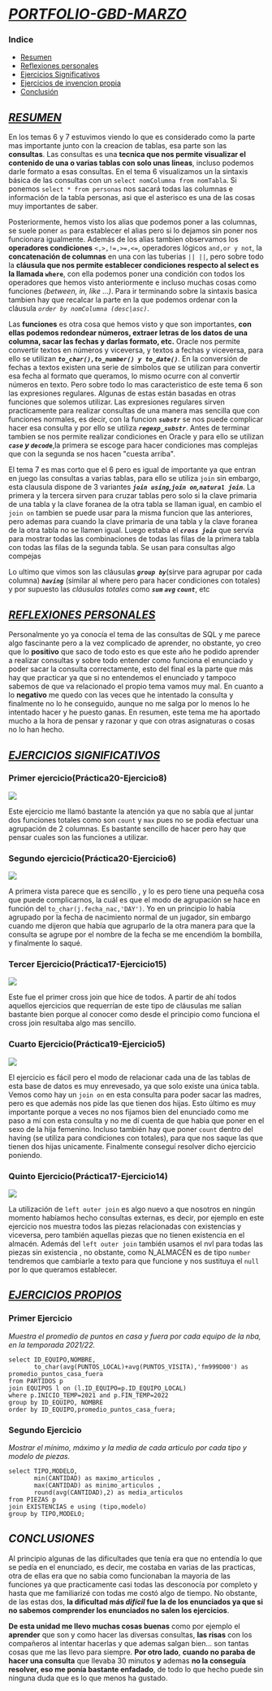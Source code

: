 # <u>**_PORTFOLIO-GBD-MARZO_**</u>

### Indice
* [Resumen](#resumen)  
* [Reflexiones personales](#reflexiones-personales)  
* [Ejercicios Significativos](#ejercicios-significativos)  
* [Ejercicios de invencion propia](#ejercicios-propios)  
* [Conclusión](#conclusiones) 


## <u>**_RESUMEN_**</u>
En los temas 6 y 7 estuvimos viendo lo que es considerado como la parte mas importante junto con la creacion de tablas,
esa parte son las **consultas**.
Las consultas es una **tecnica que nos permite visualizar el contenido de una o varias tablas con solo unas lineas**, incluso 
podemos darle formato a esas consultas. En el tema 6 visualizamos un la sintaxis básica de las consultas con un 
`select nomColumna from nomTabla`. Si ponemos `select * from personas` nos sacará todas las columnas e información de la tabla
personas, asi que el asterisco es una de las cosas muy importantes de saber.

Posteriormente, hemos visto los alias que podemos poner a las columnas, se suele poner `as` para establecer el alias pero si lo dejamos sin poner
nos funcionara igualmente. Además de los alias tambien observamos los **operadores condiciones** `<,>,!=,>=,<=`, operadores lógicos `and,or y not`,
la **concatenación de columnas** en una con las tuberias `|| ||`, pero sobre todo la **cláusula que nos permite establecer condiciones 
respecto al select es la llamada `where`**, con ella podemos poner una condición con todos los operadores que hemos visto anteriormente e incluso
muchas cosas como funciones *(between, in, like ...)*. Para ir terminando sobre la sintaxis basica tambien hay que recalcar la parte en la que podemos 
ordenar con la cláusula *`order by nomColumna (desc|asc)`*.

Las **funciones** es otra cosa que hemos visto y que son importantes, **con ellas podemos redondear números, extraer letras de los datos
de una columna, sacar las fechas y darlas formato, etc.** Oracle nos permite convertir textos en números y viceversa, y textos a fechas
y viceversa, para ello se utilizan **_`to_char(),to_number() y to_date()`_**. En la conversión de fechas a textos existen una serie de símbolos
que se utilizan para convertir esa fecha al formato que queramos, lo mismo ocurre con al convertir números en texto. Pero sobre todo lo
mas caracteristico de este tema 6 son las expresiones regulares. Algunas de estas están basadas en otras funciones que solemos utilizar. Las 
expresiones regulares sirven practicamente para realizar consultas de una manera mas sencilla que con funciones normales, es decir, con la funcion
**_`substr`_** se nos puede complicar hacer esa consulta y por ello se utiliza **_`regexp_substr`_**. Antes de terminar tambien se nos permite realizar
condiciones en Oracle y para ello se utilizan **_`case` y `decode`_**,la primera se escoge para hacer condiciones mas complejas que con la segunda
se nos hacen "cuesta arriba".

El tema 7 es mas corto que el 6 pero es igual de importante ya que entran en juego las consultas a varias tablas, para ello se utiliza
`join` sin embargo, esta clausula dispone de 3 variantes **_`join using`,`join on`,`natural join`_**. La primera y la tercera sirven para cruzar tablas
pero solo si la clave primaria de una tabla y la clave foranea de la otra tabla se llaman igual, en cambio el `join on` tambien se puede usar para la
misma funcion que las anteriores, pero ademas para cuando la clave primaria de una tabla y la clave foranea de la otra tabla no se llamen igual. 
Luego estaba el **_`cross join`_** que servía para mostrar todas las combinaciones de todas las filas de la primera
tabla con todas las filas de la segunda tabla. Se usan para consultas algo compejas

Lo ultimo que vimos son las cláusulas **_`group by`_**(sirve para agrupar por cada columna) **_`having`_** (similar al where pero para hacer condiciones con
totales) y  por supuesto las *cláusulas totales* como **_`sum` `avg` `count`_**, etc


## <u>**_REFLEXIONES PERSONALES_**</u>

Personalmente yo ya conocía el tema de las consultas de SQL y me parece algo fascinante pero a la vez complicado de aprender,
no obstante, yo creo que lo **positivo** que saco de todo esto es que este año he podido aprender a realizar consultas y sobre todo 
entender como funciona el enunciado y poder sacar la consulta correctamente, esto del final es la parte que más hay que practicar ya que si 
no entendemos el enunciado y tampoco sabemos de que va relacionado el propio tema vamos muy mal.
En cuanto a lo **negativo** me quedo con las veces que he intentado la consulta y finalmente no lo he conseguido, aunque no me salga
por lo menos lo he intentado hacer y he puesto ganas.
En resumen, este tema me ha aportado mucho a la hora de pensar y razonar y que con otras asignaturas o cosas no lo han hecho.


## <u>**_EJERCICIOS SIGNIFICATIVOS_**</u>

### Primer ejercicio(Práctica20-Ejercicio8)
![](fotos/Ejercicio1.png) 

Este ejercicio me llamó bastante la atención ya que no sabía que al juntar dos funciones totales como son `count` y `max` pues no se podía efectuar 
una agrupación de 2 columnas. Es bastante sencillo de hacer pero hay que pensar cuales son las funciones a utilizar.

### Segundo ejercicio(Práctica20-Ejercicio6)
![](fotos/Ejercicio2.png)

A primera vista parece que es sencillo , y lo es pero tiene una pequeña cosa que puede complicarnos, la cuál es que el modo de agrupación se hace en 
función del `to_char(j.fecha_nac,'DAY')`. Yo en un principio lo había agrupado por la fecha de nacimiento normal de un jugador, sin embargo cuando me 
dijeron que había que agruparlo de la otra manera para que la consulta se agrupe por el nombre de la fecha se me encendióm la bombilla, y finalmente 
lo saqué.

### Tercer Ejercicio(Práctica17-Ejercicio15)
![](fotos/Ejercicio3.png)

Este fue el primer cross join que hice de todos. A partir de ahí todos aquellos ejercicios que requerrían de este tipo de cláusulas me salían bastante bien
porque al conocer como desde el principio como funciona el cross join resultaba algo mas sencillo.


### Cuarto Ejercicio(Práctica19-Ejercicio5)
![](fotos/Ejercicio4.png)

El ejercicio es fácil pero el modo de relacionar cada una de las tablas de esta base de datos es muy enrevesado, ya que solo existe una única tabla.
Vemos como hay un `join on` en esta consulta para poder sacar las madres, pero es que además nos pide las que tienen dos hijas. Esto último es muy importante
porque a veces no nos fijamos bien del enunciado como me paso a mí con esta consulta y no me dí cuenta de que habia que poner en el sexo de la hija femenino.
Incluso también hay que poner `count` dentro del having (se utiliza para condiciones con totales), para que nos saque las que tienen dos hijas unicamente.
Finalmente conseguí resolver dicho ejercicio poniendo.


### Quinto Ejercicio(Práctica17-Ejercicio14)
![](fotos/Ejercicio5.png)

La utilización de `left outer join` es algo nuevo a que nosotros en ningún momento habíamos hecho consultas externas, es decir, por ejemplo en este ejercicio
nos muestra todos las piezas relacionadas con existencias y viceversa, pero también aquellas piezas que no tienen existencia en el almacén.
Además del `left outer join` también usamos el nvl para todas las piezas sin existencia , no obstante, como N_ALMACÉN es de tipo `number` tendremos que cambiarle 
a texto para que funcione y nos sustituya el `null` por lo que queramos establecer.



## <u>**_EJERCICIOS PROPIOS_**</u>

### **Primer Ejercicio**
_Muestra el promedio de puntos en casa y fuera por cada equipo de la nba,
en la temporada 2021/22._

```OracleSQLPlus
select ID_EQUIPO,NOMBRE,
       to_char(avg(PUNTOS_LOCAL)+avg(PUNTOS_VISITA),'fm999D00') as promedio_puntos_casa_fuera
from PARTIDOS p
join EQUIPOS l on (l.ID_EQUIPO=p.ID_EQUIPO_LOCAL)
where p.INICIO_TEMP=2021 and p.FIN_TEMP=2022
group by ID_EQUIPO, NOMBRE
order by ID_EQUIPO,promedio_puntos_casa_fuera;
```

### **Segundo Ejercicio**

_Mostrar el mínimo, máximo y la media de cada articulo por cada tipo y modelo
de piezas._
```OracleSQLPlus
select TIPO,MODELO,
       min(CANTIDAD) as maximo_articulos ,
       max(CANTIDAD) as minimo_articulos ,
       round(avg(CANTIDAD),2) as media_articulos
from PIEZAS p
join EXISTENCIAS e using (tipo,modelo)
group by TIPO,MODELO;
```


## **_CONCLUSIONES_**

Al principio algunas de las dificultades que tenía era que no entendía lo que se pedía en el enunciado, es decir, me costaba en 
varias de las practicas, otra de ellas era que no sabia como funcionaban la mayoria de las funciones ya que practicamente casi todas
las desconocía por completo y hasta que me familiarizé con todas me costó algo de tiempo. No obstante, de las estas dos, **la dificultad
más *difícil* fue la de los enunciados ya que si no sabemos comprender los enunciados no salen los ejercicios**.

**De esta unidad me llevo muchas cosas buenas** como por ejemplo el **aprender** que son y como hacer las diversas consultas, **las risas** con los 
compañeros al intentar hacerlas y que ademas salgan bien... son tantas cosas que me las llevo para siempre. **Por otro lado**, **cuando no paraba 
de hacer una consulta** que llevaba 30 minutos **y** ademas **no la conseguía resolver, eso me ponía bastante enfadado**, de todo lo que hecho puede 
sin ninguna duda que es lo que menos ha gustado.